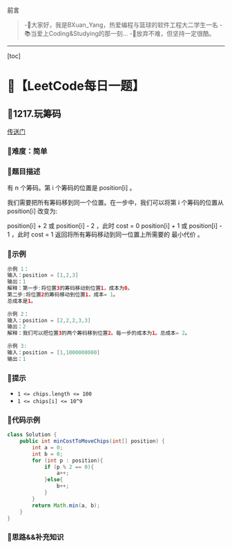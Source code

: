前言
> -🏀大家好，我是BXuan_Yang，热爱编程与篮球的软件工程大二学生一名
> -📚当爱上Coding&Studying的那一刻...
> -🏃‍放弃不难，但坚持一定很酷。
---

[toc]

# 🍔【LeetCode每日一题】

##  🍟1217.玩筹码

[传送门](https://leetcode.cn/problems/minimum-cost-to-move-chips-to-the-same-position/)

### 🍕难度：简单

### 🌭题目描述

有 n 个筹码。第 i 个筹码的位置是 position[i] 。

我们需要把所有筹码移到同一个位置。在一步中，我们可以将第 i 个筹码的位置从 position[i] 改变为:

position[i] + 2 或 position[i] - 2 ，此时 cost = 0
position[i] + 1 或 position[i] - 1 ，此时 cost = 1
返回将所有筹码移动到同一位置上所需要的 最小代价 。


### 🍿示例 

```java
示例 1：
输入：position = [1,2,3]
输出：1
解释：第一步:将位置3的筹码移动到位置1，成本为0。
第二步:将位置2的筹码移动到位置1，成本= 1。
总成本是1。
    
示例 2：
输入：position = [2,2,2,3,3]
输出：2
解释：我们可以把位置3的两个筹码移到位置2。每一步的成本为1。总成本= 2。
    
示例 3:
输入：position = [1,1000000000]
输出：1
```

### 🥓提示

- `1 <= chips.length <= 100`
- `1 <= chips[i] <= 10^9`

### 🧇代码示例

```java
class Solution {
    public int minCostToMoveChips(int[] position) {
        int a = 0;
        int b = 0;
        for (int p : position){
            if (p % 2 == 0){
                a++;
            }else{
                b++;
            }
        }
        return Math.min(a, b);
    }
}
```
### 🧀思路&&补充知识